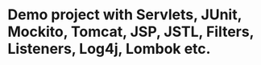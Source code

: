 # Demo project with Servlets, JUnit, Mockito, Tomcat, JSP, JSTL, Filters, Listeners, Log4j, Lombok etc.
